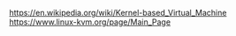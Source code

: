 https://en.wikipedia.org/wiki/Kernel-based_Virtual_Machine  
https://www.linux-kvm.org/page/Main_Page  


